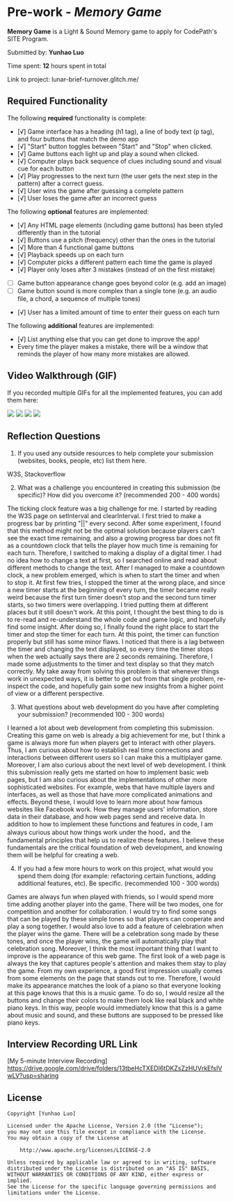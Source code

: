 # Pre-work - *Memory Game*

**Memory Game** is a Light & Sound Memory game to apply for CodePath's SITE Program. 

Submitted by: **Yunhao Luo**

Time spent: **12** hours spent in total

Link to project: lunar-brief-turnover.glitch.me/

## Required Functionality

The following **required** functionality is complete:

* [√] Game interface has a heading (h1 tag), a line of body text (p tag), and four buttons that match the demo app
* [√] "Start" button toggles between "Start" and "Stop" when clicked. 
* [√] Game buttons each light up and play a sound when clicked. 
* [√] Computer plays back sequence of clues including sound and visual cue for each button
* [√] Play progresses to the next turn (the user gets the next step in the pattern) after a correct guess. 
* [√] User wins the game after guessing a complete pattern
* [√] User loses the game after an incorrect guess

The following **optional** features are implemented:

* [√] Any HTML page elements (including game buttons) has been styled differently than in the tutorial
* [√] Buttons use a pitch (frequency) other than the ones in the tutorial
* [√] More than 4 functional game buttons
* [√] Playback speeds up on each turn
* [√] Computer picks a different pattern each time the game is played
* [√] Player only loses after 3 mistakes (instead of on the first mistake)
* [ ] Game button appearance change goes beyond color (e.g. add an image)
* [ ] Game button sound is more complex than a single tone (e.g. an audio file, a chord, a sequence of multiple tones)
* [√] User has a limited amount of time to enter their guess on each turn

The following **additional** features are implemented:

- [√] List anything else that you can get done to improve the app!
- Every time the player makes a mistake, there will be a window that reminds the player of how many more mistakes are allowed.

## Video Walkthrough (GIF)

If you recorded multiple GIFs for all the implemented features, you can add them here:

![](https://i.imgur.com/Rnu9pLy.gif)
![](https://i.imgur.com/VWA4dlh.gif)
![](https://i.imgur.com/EtEzNpr.gif)
![](https://i.imgur.com/LgKIkxp.gif)


## Reflection Questions
1. If you used any outside resources to help complete your submission (websites, books, people, etc) list them here. 

W3S, Stackoverflow

2. What was a challenge you encountered in creating this submission (be specific)? How did you overcome it? (recommended 200 - 400 words)

The ticking clock feature was a big challenge for me. I started by reading the W3S page on setInterval and clearInterval. I first tried to make a progress
bar by printing "||" every second. After some experiment, I found that this method might not be the optimal solution because players can't see the exact
time remaining, and also a growing progress bar does not fit as a countdown clock that tells the player how much time is remaining for each turn.
Therefore, I switched to making a display of a digital timer. I had no idea how to change a text at first, so I searched online and read about different 
methods to change the text. After I managed to make a countdown clock, a new problem emerged, which is when to start the timer and when to stop it. 
At first few tries, I stopped the timer at the wrong place, and since a new timer starts at the beginning of every turn, the timer became really weird 
because the first turn timer doesn't stop and the second turn timer starts, so two timers were overlapping. I tried putting them at different places but
it still doesn't work. At this point, I thought the best thing to do is to re-read and re-understand the whole code and game logic, and hopefully find some 
insight.  After doing so, I finally found the right place to start the timer and stop the timer for each turn. At this point, the timer can function 
properly but still has some minor flaws. I noticed that there is a lag between the timer and changing the text displayed, so every time the timer stops when 
the web actually says there are 2 seconds remaining. Therefore, I made some adjustments to the timer and text display so that they match correctly. My take
away from solving this problem is that whenever things work in unexpected ways, it is better to get out from that single problem, re-inspect the code,
and hopefully gain some new insights from a higher point of view or a different perspective.


3. What questions about web development do you have after completing your submission? (recommended 100 - 300 words) 

I learned a lot about web development from completing this submission. Creating this game on web is already a big achievement for me, but I think a game
is always more fun when players get to interact with other players. Thus, I am curious about how to establish real time connections and interactions between
different users so I can make this a multiplayer game. Moreover, I am also curious about the next level of web development. I think this submission really
gets me started on how to implement basic web pages, but I am also curious about the implementations of other more sophisticated websites. For example, webs that
have multiple layers and interfaces, as well as those that have more complicated animations and effects. Beyond these, I would love to learn more about how famous
websites like Facebook work. How they manage users' information, store data in their database, and how web pages send and receive data. In addition to how to
implement these functions and features in code, I am always curious about how things work under the hood，and the fundamental principles that help us to
realize these features. I believe these fundamentals are the critical foundation of web development, and knowing them will be helpful for creating a web.


4. If you had a few more hours to work on this project, what would you spend them doing (for example: refactoring certain functions, adding additional features, etc). Be specific. (recommended 100 - 300 words) 

Games are always fun when played with friends, so I would spend more time adding another player into the game. There will be two modes, one for competition and 
another for collaboration. I would try to find some songs that can be played by these simple tones so that players can cooperate and play a song together. I would
also love to add a feature of celebration when the player wins the game. There will be a celebration song made by these tones, and once the player wins, the game
will automatically play that celebration song. Moreover, I think the most important thing that I want to improve is the appearance of this web game. The first 
look of a web page is always the key that captures people's attention and makes them stay to play the game. From my own experience, a good first impression usually comes from 
some elements on the page that stands out to me. Therefore, I would make its appearance matches the look of a piano so that everyone looking at this page knows that 
this is a music game. To do so, I would resize all the buttons and change their colors to make them look like real black and white piano keys. In this way, people would 
immediately know that this is a game about music and sound, and these buttons are supposed to be pressed like piano keys.



## Interview Recording URL Link

[My 5-minute Interview Recording]
https://drive.google.com/drive/folders/13tbeHcTXEDI6tDKZsZzHUVrkEfsIVwLV?usp=sharing


## License

    Copyright [Yunhao Luo]

    Licensed under the Apache License, Version 2.0 (the "License");
    you may not use this file except in compliance with the License.
    You may obtain a copy of the License at

        http://www.apache.org/licenses/LICENSE-2.0

    Unless required by applicable law or agreed to in writing, software
    distributed under the License is distributed on an "AS IS" BASIS,
    WITHOUT WARRANTIES OR CONDITIONS OF ANY KIND, either express or implied.
    See the License for the specific language governing permissions and
    limitations under the License.
